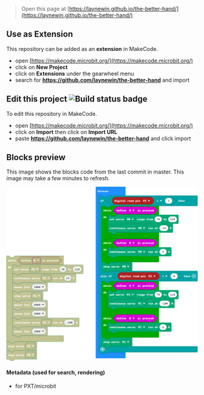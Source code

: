 
> Open this page at [https://laynewin.github.io/the-better-hand/](https://laynewin.github.io/the-better-hand/)

## Use as Extension

This repository can be added as an **extension** in MakeCode.

* open [https://makecode.microbit.org/](https://makecode.microbit.org/)
* click on **New Project**
* click on **Extensions** under the gearwheel menu
* search for **https://github.com/laynewin/the-better-hand** and import

## Edit this project ![Build status badge](https://github.com/laynewin/the-better-hand/workflows/MakeCode/badge.svg)

To edit this repository in MakeCode.

* open [https://makecode.microbit.org/](https://makecode.microbit.org/)
* click on **Import** then click on **Import URL**
* paste **https://github.com/laynewin/the-better-hand** and click import

## Blocks preview

This image shows the blocks code from the last commit in master.
This image may take a few minutes to refresh.

![A rendered view of the blocks](https://github.com/laynewin/the-better-hand/raw/master/.github/makecode/blocks.png)

#### Metadata (used for search, rendering)

* for PXT/microbit
<script src="https://makecode.com/gh-pages-embed.js"></script><script>makeCodeRender("{{ site.makecode.home_url }}", "{{ site.github.owner_name }}/{{ site.github.repository_name }}");</script>
